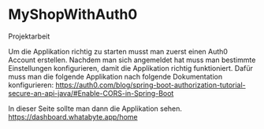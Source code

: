 # MyShopWithAuth0
Projektarbeit

Um die Applikation richtig zu starten musst man zuerst einen Auth0 Account erstellen.
Nachdem man sich angemeldet hat muss man bestimmte Einstellungen konfigurieren, damit die Applikation richtig funktioniert. 
Dafür muss man die folgende Applikation nach folgende Dokumentation konfigurieren:
  https://auth0.com/blog/spring-boot-authorization-tutorial-secure-an-api-java/#Enable-CORS-in-Spring-Boot

In dieser Seite sollte man dann die Applikation sehen.
https://dashboard.whatabyte.app/home
